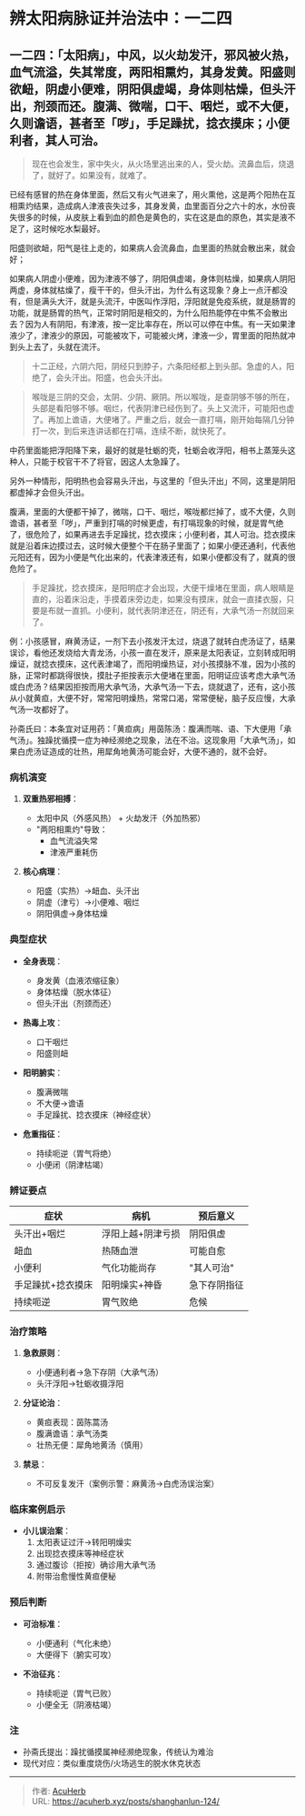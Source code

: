 # 辨太阳病脉证并治法中：一二四


## 一二四：「太阳病」，中风，以火劫发汗，邪风被火热，血气流溢，失其常度，两阳相熏灼，其身发黄。阳盛则欲衄，阴虚小便难，阴阳俱虚竭，身体则枯燥，但头汗出，剂颈而还。腹满、微喘，口干、咽烂，或不大便，久则谵语，甚者至「哕」，手足躁扰，捻衣摸床；小便利者，其人可治。

<!--more-->

> 现在也会发生，家中失火，从火场里逃出来的人，受火劫。流鼻血后，烧退了，就好了。如果没有，就难了。

已经有感冒的热在身体里面，然后又有火气进来了，用火熏他，这是两个阳热在互相熏灼结果，造成病人津液丧失过多，其身发黄，血里面百分之六十的水，水份丧失很多的时候，从皮肤上看到血的颜色是黄色的，实在这是血的原色，其实是液不足了，这时候吃水梨最好。

阳盛则欲衄，阳气是往上走的，如果病人会流鼻血，血里面的热就会散出来，就会好；

如果病人阴虚小便难，因为津液不够了，阴阳俱虚竭，身体则枯燥，如果病人阴阳两虚，身体就枯燥了，瘦干干的，但头汗出，为什么有这现象？身上一点汗都没有，但是满头大汗，就是头流汗，中医叫作浮阳，浮阳就是免疫系统，就是肠胃的功能，就是肠胃的热气，正常时阴阳是相交的，为什么阳热能停在中焦不会散出去？因为人有阴阳，有津液，按一定比率存在，所以可以停在中焦。有一天如果津液少了，津液少的原因，可能被攻下，可能被火烤，津液一少，胃里面的阳热就冲到头上去了，头就在流汗。

> 十二正经，六阴六阳，阴经只到脖子，六条阳经都上到头部。急虚的人，阳绝了，会头汗出。阳盛，也会头汗出。

> 喉咙是三阴的交会，太阴、少阴、厥阴。所以喉咙，是查阴够不够的所在，头部是看阳够不够。咽烂，代表阴津已经伤到了。头上又流汗，可能阳也虚了。再加上谵语，大便堵了。严重之后，就会一直打嗝，刚开始每隔几分钟打一次，到后来连讲话都在打嗝，连续不断，就快死了。

中药里面能把浮阳降下来，最好的就是牡蛎的壳，牡蛎会收浮阳，相书上蒸笼头这种人，只能于校官干不了将官，因这人太急躁了。

另外一种情形，阳明热也会容易头汗出，与这里的「但头汗出」不同，这里是阴阳都虚掉才会但头汗出。

腹满，里面的大便都干掉了，微喘，口干、咽烂，喉咙都烂掉了，或不大便，久则谵语，甚者至「哕」，严重到打嗝的时候更虚，有打嗝现象的时候，就是胃气绝了，很危险了，如果再进去手足躁扰，捻衣摸床；小便利者，其人可治。捻衣摸床就是沿着床边摸过去，这时候大便整个干在肠子里面了；如果小便还通利，代表他元阳还有，因为小便是气化出来的，代表津液还有，如果小便都没有了，就真的很危险了。

> 手足躁扰，捻衣摸床，是阳明症才会出现，大便干燥堵在里面，病人眼睛是直的，沿着床沿走，手摸着床旁边走，如果没有摸床，就会一直揉衣服，只要是布就一直抓。小便利，就代表阴津还在，阴还有，大承气汤一剂就回来了。

例：小孩感冒，麻黄汤证，一剂下去小孩发汗太过，烧退了就转白虎汤证了，结果误诊，看他还发烧给大青龙汤，小孩一直在发汗，原来是太阳表证，立刻转成阳明燥证，就捻衣摸床，这代表津竭了，而阳明燥热证，对小孩摸脉不准，因为小孩的脉，正常时都跳得很快，摸肚子拒按表示大便堵在里面，阳明证应该考虑大承气汤或白虎汤？结果因拒按而用大承气汤，大承气汤一下去，烧就退了，还有，这小孩从小就黄疸，大便不好，常常阳明燥热，常常口渴，常常便秘，脑子反应慢，大承气汤一攻都好了。

孙斋氏曰：本条宜对证用药：「黄疸病」用茵陈汤：腹满而喘、语、下大便用「承气汤」。独躁扰循摸一症为神经濒绝之现象，法在不治。这现象用「大承气汤」，如果白虎汤证造成的壮热，用犀角地黄汤可能会好，大便不通的，就不会好。

### 病机演变
1. **双重热邪相搏**：
   - 太阳中风（外感风热） + 火劫发汗（外加热邪）
   - "两阳相熏灼"导致：
     * 血气流溢失常
     * 津液严重耗伤

2. **核心病理**：
   - 阳盛（实热）→衄血、头汗出
   - 阴虚（津亏）→小便难、咽烂
   - 阴阳俱虚→身体枯燥

### 典型症状
- **全身表现**：
  - 身发黄（血液浓缩征象）
  - 身体枯燥（脱水体征）
  - 但头汗出（剂颈而还）
  
- **热毒上攻**：
  - 口干咽烂
  - 阳盛则衄

- **阳明腑实**：
  - 腹满微喘
  - 不大便→谵语
  - 手足躁扰、捻衣摸床（神经症状）

- **危重指征**：
  - 持续呃逆（胃气将绝）
  - 小便闭（阴津枯竭）

### 辨证要点
| 症状                | 病机                 | 预后意义           |
|---------------------|----------------------|--------------------|
| 头汗出+咽烂         | 浮阳上越+阴津亏损   | 阴阳俱虚           |
| 衄血                | 热随血泄            | 可能自愈           |
| 小便利              | 气化功能尚存        | "其人可治"         |
| 手足躁扰+捻衣摸床   | 阳明燥实+神昏       | 急下存阴指征       |
| 持续呃逆            | 胃气败绝            | 危候               |

### 治疗策略
1. **急救原则**：
   - 小便通利者→急下存阴（大承气汤）
   - 头汗浮阳→牡蛎收摄浮阳

2. **分证论治**：
   - 黄疸表现：茵陈蒿汤
   - 腹满谵语：承气汤类
   - 壮热无便：犀角地黄汤（慎用）

3. **禁忌**：
   - 不可反复发汗（案例示警：麻黄汤→白虎汤误治案）

### 临床案例启示
- **小儿误治案**：
  1. 太阳表证过汗→转阳明燥实
  2. 出现捻衣摸床等神经症状
  3. 通过腹诊（拒按）确诊用大承气汤
  4. 附带治愈慢性黄疸便秘

### 预后判断
- **可治标准**：
  - 小便通利（气化未绝）
  - 大便得下（腑实可攻）

- **不治征兆**：
  - 持续呃逆（胃气已败）
  - 小便全无（阴液枯竭）

### 注
- 孙斋氏提出：躁扰循摸属神经濒绝现象，传统认为难治
- 现代对应：类似重度烧伤/火场逃生的脱水休克状态

---

> 作者: [AcuHerb](https://acuherb.xyz)  
> URL: https://acuherb.xyz/posts/shanghanlun-124/  

